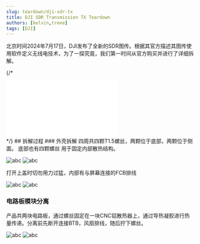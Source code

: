```yaml
---
slug: teardown/dji-sdr-tx
title: DJI SDR Transmission TX Teardown
authors: [kelvin,treee]
tags: [DJI]
---
```

北京时间2024年7月17日，DJI发布了全新的SDR图传。根据其官方描述其图传使用软件定义无线电技术，为了一探究竟，我们第一时间从官方购买并进行了详细拆解。

{/*
<div style={{ width: '40vw', height: '23vw' }}>
  <iframe 
      src="//player.bilibili.com/player.html?isOutside=true&aid=112886840034440&bvid=BV1ykvve9EQA&cid=500001634917907&p=1" 
      scrolling="no" 
      border="0" 
      frameborder="no" 
      framespacing="0" 
      allowfullscreen="true" 
      style={{ width: '100%', height: '100%' }}>
  </iframe>
</div>
*/}
## 拆解过程
### 外壳拆解
四周共四颗T1.5螺丝，两颗位于底部，两颗位于侧面。  
底部也有四颗螺丝 用于固定内部散热结构。

![abc](https://s3.amazonaws.com/uhenry.wiki/dji-sdr-teardown/disassembly/screw-bottom.png)
![abc](https://s3.amazonaws.com/uhenry.wiki/dji-sdr-teardown/disassembly/screw-side.png)

打开上盖时切勿用力过猛，内部有与屏幕连接的FCB排线

![abc](https://s3.amazonaws.com/uhenry.wiki/dji-sdr-teardown/disassembly/open.png)
![abc](https://s3.amazonaws.com/uhenry.wiki/dji-sdr-teardown/disassembly/inter-top.png)


### 电路板模块分离
产品共两块电路板，通过螺丝固定在一块CNC铝散热器上，通过导热凝胶进行热量传递。分离前先断开连接BTB，风扇排线，随后拧下螺丝。

![abc](https://s3.amazonaws.com/uhenry.wiki/dji-sdr-teardown/disassembly/pcb-fan.png)
![abc](https://s3.amazonaws.com/uhenry.wiki/dji-sdr-teardown/disassembly/pcb-fpc.png)

